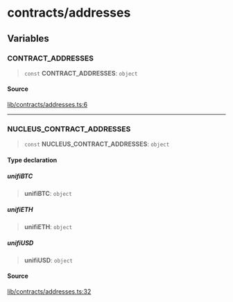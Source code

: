 # contracts/addresses

## Variables

### CONTRACT\_ADDRESSES

> `const` **CONTRACT\_ADDRESSES**: `object`

#### Source

[lib/contracts/addresses.ts:6](https://github.com/PufferFinance/puffer-sdk/blob/19acedcc3e7bfa8f4a1b86d9a874d641a82e9978/lib/contracts/addresses.ts#L6)

***

### NUCLEUS\_CONTRACT\_ADDRESSES

> `const` **NUCLEUS\_CONTRACT\_ADDRESSES**: `object`

#### Type declaration

##### unifiBTC

> **unifiBTC**: `object`

##### unifiETH

> **unifiETH**: `object`

##### unifiUSD

> **unifiUSD**: `object`

#### Source

[lib/contracts/addresses.ts:32](https://github.com/PufferFinance/puffer-sdk/blob/19acedcc3e7bfa8f4a1b86d9a874d641a82e9978/lib/contracts/addresses.ts#L32)
